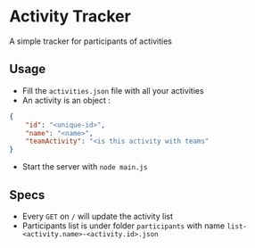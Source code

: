 # Activity Tracker

A simple tracker for participants of activities

## Usage

- Fill the `activities.json` file with all your activities
- An activity is an object :
```json
{
    "id": "<unique-id>",
    "name": "<name>",
    "teamActivity": "<is this activity with teams"
}
```
- Start the server with `node main.js`

## Specs

- Every `GET` on `/` will update the activity list
- Participants list is under folder `participants` with name `list-<activity.name>-<activity.id>.json`